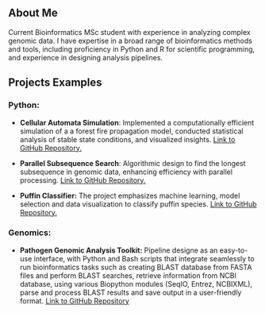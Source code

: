 ## About Me
Current Bioinformatics MSc student with experience in analyzing complex genomic data. I have expertise in a broad range of bioinformatics methods and tools, including proficiency in Python and R for scientific programming, and experience in designing analysis pipelines.


## Projects Examples

### Python:
* **Cellular Automata Simulation**: Implemented a computationally efficient simulation of a a forest fire propagation model, conducted statistical analysis of stable state conditions, and visualized insights. [Link to GitHub Repository.](https://github.com/sapir-mardan/CellularAutomataFireModel)
  
* **Parallel Subsequence Search**: Algorithmic design to find the longest subsequence in genomic data, enhancing efficiency with parallel processing. [Link to GitHub Repository.](https://github.com/sapir-mardan/ParallelSubSearch/tree/main)
  
* **Puffin Classifier:** The project emphasizes machine learning, model selection and data visualization to classify puffin species. [Link to GitHub Repository.](https://github.com/sapir-mardan/PuffinClassifier)

### Genomics:
* **Pathogen Genomic Analysis Toolkit:** Pipeline designe as an easy-to-use interface, with Python and Bash scripts that integrate seamlessly to run bioinformatics tasks such as creating BLAST database from FASTA files and perform BLAST searches, retrieve information from NCBI database, using various Biopython modules (SeqIO, Entrez, NCBIXML), parse and process BLAST results and save output in a user-friendly format. [Link to GitHub Repository](https://github.com/sapir-mardan/pathogen-genomic-analysis-toolkit)

